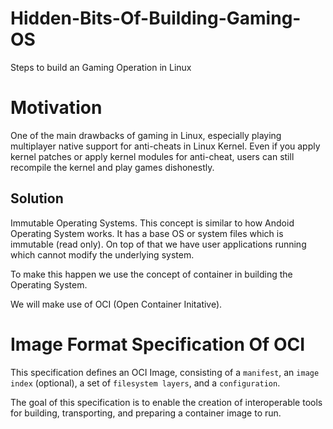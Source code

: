 # Hidden-Bits-Of-Building-Gaming-OS
Steps to build an Gaming Operation in Linux 

# Motivation
One of the main drawbacks of gaming in Linux, especially playing multiplayer native support for anti-cheats in Linux Kernel. Even if you apply kernel patches or apply kernel modules for anti-cheat, users can still recompile the kernel and play games dishonestly.

## Solution
Immutable Operating Systems. This concept is similar to how Andoid Operating System works. It has a base OS or system files which is immutable (read only). On top of that we have user applications running which cannot modify the underlying system.

To make this happen we use the concept of container in building the Operating System.

We will make use of OCI (Open Container Initative).


# Image Format Specification Of OCI

This specification defines an OCI Image, consisting of a `manifest`, an `image index` (optional), a set of `filesystem layers`, and a `configuration`.

The goal of this specification is to enable the creation of interoperable tools for building, transporting, and preparing a container image to run.

